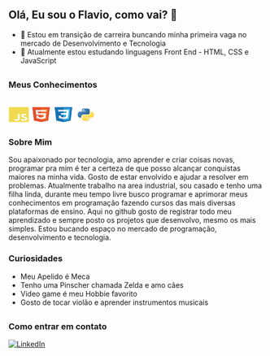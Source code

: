 ## Olá, Eu sou o Flavio, como vai? 👋
- 🔭 Estou em transição de carreira buncando minha primeira vaga no mercado de Desenvolvimento e Tecnologia
- 🌱 Atualmente estou estudando linguagens Front End - HTML, CSS e JavaScript
##
### Meus Conhecimentos
<div style="display: inline_block"><br>
  <img align="center" alt="Rafa-Js" height="30" width="40" src="https://raw.githubusercontent.com/devicons/devicon/master/icons/javascript/javascript-plain.svg">
  <img align="center" alt="Rafa-HTML" height="30" width="40" src="https://raw.githubusercontent.com/devicons/devicon/master/icons/html5/html5-original.svg">
  <img align="center" alt="Rafa-CSS" height="30" width="40" src="https://raw.githubusercontent.com/devicons/devicon/master/icons/css3/css3-original.svg">
  <img align="center" alt="Rafa-Python" height="30" width="40" src="https://raw.githubusercontent.com/devicons/devicon/master/icons/python/python-original.svg">
</div>

##
### Sobre Mim
Sou apaixonado por tecnologia, amo aprender e criar coisas novas, programar pra mim é ter a certeza de que posso alcançar conquistas maiores na minha vida.
Gosto de estar envolvido e ajudar a resolver em problemas.
Atualmente trabalho na area industrial, sou casado e tenho uma filha linda, durante meu tempo livre busco programar e aprimorar meus conhecimentos em programação fazendo cursos das mais diversas plataformas de ensino.
Aqui no github gosto de registrar todo meu aprendizado e sempre posto os projetos que desenvolvo, mesmo os mais simples.
Estou bucando espaço no mercado de programação, desenvolvimento e tecnologia.
### Curiosidades
- Meu Apelido é Meca
- Tenho uma Pinscher chamada Zelda e amo câes
- Video game é meu Hobbie favorito
- Gosto de tocar violão e aprender instrumentos musicais
##
### Como entrar em contato
[![LinkedIn](https://img.shields.io/badge/LinkedIn-0077B5?style=for-the-badge&logo=linkedin&logoColor=white)](https://www.linkedin.com/feed/)
